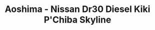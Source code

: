 ---
layout: product
title: "Aoshima - Nissan Dr30 Diesel Kiki P'Chiba Skyline"
price: "TBA" 
desc: "N/A"
img_path: "/assets/img/AO42830.jpg"
brand: "N/A"
available: false
special_offer: false
new: false
soon: false
cat: "010000"
subcat: "013700"
subsubcat: "0N/A"
sifra: "AO42830"
popular: true
---